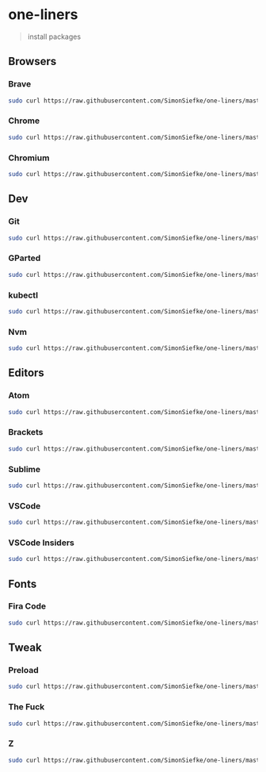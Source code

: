 # one-liners

> install packages

## Browsers

### Brave

```sh
sudo curl https://raw.githubusercontent.com/SimonSiefke/one-liners/master/packages/browser.brave/install.sh | sh
```

### Chrome

```sh
sudo curl https://raw.githubusercontent.com/SimonSiefke/one-liners/master/packages/browser.chrome/install.sh | sh
```

### Chromium

```sh
sudo curl https://raw.githubusercontent.com/SimonSiefke/one-liners/master/packages/browser.chromium/install.sh | sh
```

## Dev

### Git

```sh
sudo curl https://raw.githubusercontent.com/SimonSiefke/one-liners/master/packages/dev.git/install.sh | sh
```

### GParted

```sh
sudo curl https://raw.githubusercontent.com/SimonSiefke/one-liners/master/packages/dev.gparted/install.sh | sh
```

### kubectl

```sh
sudo curl https://raw.githubusercontent.com/SimonSiefke/one-liners/master/packages/dev.kubectl/install.sh | sh
```

### Nvm

```sh
sudo curl https://raw.githubusercontent.com/SimonSiefke/one-liners/master/packages/dev.nvm/install.sh | sh
```

## Editors

### Atom

```sh
sudo curl https://raw.githubusercontent.com/SimonSiefke/one-liners/master/packages/editor.atom/install.sh | sh
```

### Brackets

```sh
sudo curl https://raw.githubusercontent.com/SimonSiefke/one-liners/master/packages/editor.brackets/install.sh | sh
```

### Sublime

```sh
sudo curl https://raw.githubusercontent.com/SimonSiefke/one-liners/master/packages/editor.sublime/install.sh | sh
```

### VSCode

```sh
sudo curl https://raw.githubusercontent.com/SimonSiefke/one-liners/master/packages/editor.vscode/install.sh | sh
```

### VSCode Insiders

```sh
sudo curl https://raw.githubusercontent.com/SimonSiefke/one-liners/master/packages/editor.vscode-insiders/install.sh | sh
```

## Fonts

### Fira Code

```sh
sudo curl https://raw.githubusercontent.com/SimonSiefke/one-liners/master/packages/font.firacode/install.sh | sh
```

## Tweak

### Preload

```sh
sudo curl https://raw.githubusercontent.com/SimonSiefke/one-liners/master/packages/tweak.preload/install.sh | sh
```

### The Fuck

```sh
sudo curl https://raw.githubusercontent.com/SimonSiefke/one-liners/master/packages/tweak.thefuck/install.sh | sh
```

### Z

```sh
sudo curl https://raw.githubusercontent.com/SimonSiefke/one-liners/master/packages/tweak.z/install.sh | sh
```
